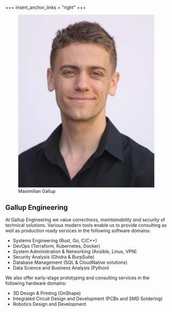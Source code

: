 +++
insert_anchor_links = "right"
+++


<div id="main-container">
    <figure>
        <img src="profile_picture.jpeg" alt="Profile picture" class="no-hover">
        <figcaption>Maximilian Gallup</figcaption>
    </figure>
    <h2>Gallup Engineering</h2>
    <p> At Gallup Engineering we value <i>correctness, maintainability and security</i> of technical solutions. Various modern tools enable us to provide consulting as well as production ready services in the following software domains:
    <ul>
        <li>Systems Engineering (Rust, Go, C/C++)</li>
        <li>DevOps (Terraform, Kubernetes, Docker)</li>
        <li>System Administration & Networking (Ansible, Linux, VPN)</li>
        <li>Security Analysis (Ghidra & BurpSuite)</li>
        <li>Database Management (SQL & CloudNative solutions)</li>
        <li>Data Science and Business Analysis (Python)</li>
    </ul> We also offer early-stage prototyping and consulting services in the following hardware domains:
    <ul>
        <li>3D Design & Printing (OnShape)</li>
        <li>Integrated Circuit Design and Development (PCBs and SMD Soldering)</li>
        <li>Robotics Design and Development</li>
    </ul>
    </p>
</div>



